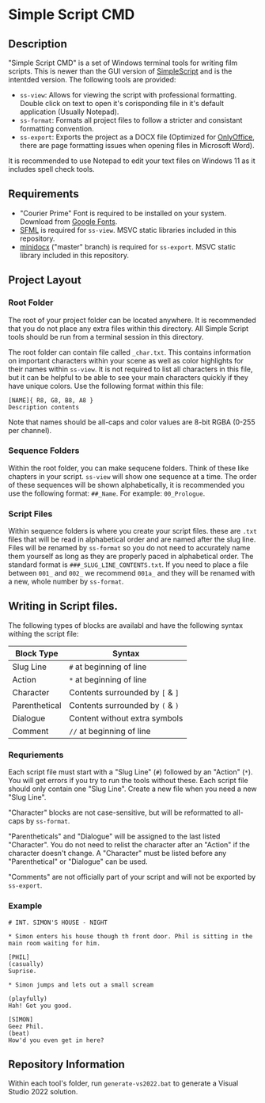 # Simple Script CMD

## Description

"Simple Script CMD" is a set of Windows terminal tools for writing film scripts. This is newer than the GUI version of [SimpleScript](https://github.com/jon-bogert/SimpleScript) and is the intentded version. The following tools are provided:

- `ss-view`: Allows for viewing the script with professional formatting. Double click on text to open it's corisponding file in it's default application (Usually Notepad).
- `ss-format`: Formats all project files to follow a stricter and consistant formatting convention.
- `ss-export`: Exports the project as a DOCX file (Optimized for [OnlyOffice](https://www.onlyoffice.com/), there are page formatting issues when opening files in Microsoft Word).

It is recommended to use Notepad to edit your text files on Windows 11 as it includes spell check tools.

## Requirements

- "Courier Prime" Font is required to be installed on your system. Download from [Google Fonts](https://fonts.google.com/specimen/Courier+Prime).
- [SFML](https://www.sfml-dev.org/) is required for `ss-view`. MSVC static libraries included in this repository.
- [minidocx](https://github.com/totravel/minidocx/tree/master) ("master" branch) is required for `ss-export`. MSVC static library included in this repository.

## Project Layout

### Root Folder
The root of your project folder can be located anywhere. It is recommended that you do not place any extra files within this directory. All Simple Script tools should be run from a terminal session in this directory.

The root folder can contain file called `_char.txt`. This contains information on important characters within your scene as well as color highlights for their names within `ss-view`. It is not required to list all characters in this file, but it can be helpful to be able to see your main characters quickly if they have unique colors. Use the following format within this file:
```
[NAME]{ R8, G8, B8, A8 }
Description contents
```
Note that names should be all-caps and color values are 8-bit RGBA (0-255 per channel).

### Sequence Folders
Within the root folder, you can make sequcene folders. Think of these like chapters in your script. `ss-view` will show one sequence at a time. The order of these sequences will be shown alphabetically, it is recommended you use the following format: `##_Name`. For example: `00_Prologue`.

### Script Files
Within sequence folders is where you create your script files. these are `.txt` files that will be read in alphabetical order and are named after the slug line. Files will be renamed by `ss-format` so you do not need to accurately name them yourself as long as they are properly paced in alphabetical order. The standard format is `###_SLUG_LINE_CONTENTS.txt`. If you need to place a file between `001_` and `002_` we recommend `001a_` and they will be renamed with a new, whole number by `ss-format`.

## Writing in Script files.

The following types of blocks are availabl and have the following syntax withing the script file:

|Block Type   |Syntax                          |
|-------------|--------------------------------|
|Slug Line    |`#` at beginning of line        |
|Action       |`*` at beginning of line        |
|Character    |Contents surrounded by `[` & `]`|
|Parenthetical|Contents surrounded by `(` & `)`|
|Dialogue     |Content without extra symbols   |
|Comment      |`//` at beginning of line       |

### Requriements
Each script file must start with a "Slug Line" (`#`) followed by an "Action" (`*`). You will get errors if you try to run the tools without these. Each script file should only contain one "Slug Line". Create a new file when you need a new "Slug Line".

"Character" blocks are not case-sensitive, but will be reformatted to all-caps by `ss-format`.

"Parentheticals" and "Dialogue" will be assigned to the last listed "Character". You do not need to relist the character after an "Action" if the character doesn't change. A "Character" must be listed before any "Parenthetical" or "Dialogue" can be used.

"Comments" are not officially part of your script and will not be exported by `ss-export`.

### Example
```
# INT. SIMON'S HOUSE - NIGHT

* Simon enters his house though th front door. Phil is sitting in the main room waiting for him.

[PHIL]
(casually)
Suprise.

* Simon jumps and lets out a small scream

(playfully)
Hah! Got you good.

[SIMON]
Geez Phil.
(beat)
How'd you even get in here?
```

## Repository Information
Within each tool's folder, run `generate-vs2022.bat` to generate a Visual Studio 2022 solution.
